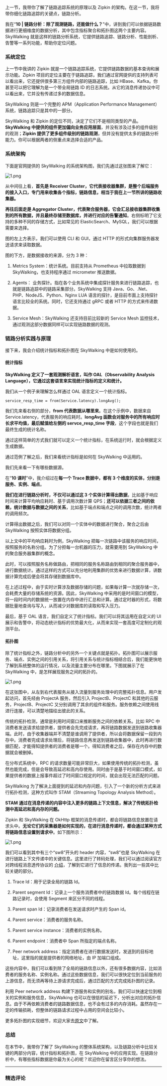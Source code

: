 <p data-nodeid="435632" class="">上一节，我带你了解了链路追踪系统的原理以及 Zipkin 的架构。在这一节，我将带你细化链路追踪的关键点，链路分析。</p>
<p data-nodeid="435633">我在“<strong data-nodeid="435708">10 | 链路分析：除了观测链路，还能做什么？</strong>”中，讲到我们可以依据链路数据进行更细维度的数据分析，其中包含指标聚合和拓扑图这两个主要内容。SkyWalking 就是这样的链路分析系统，它提供链路追踪、链路分析、性能剖析、告警等一系列功能，帮助你定位问题。</p>
<h3 data-nodeid="435634">系统定位</h3>
<p data-nodeid="435635">上一节中我讲的 Zipkin 就是一个链路追踪系统，它提供链路数据的基本查询和展示功能。Zipkin 项目的定位主要在于链路追踪，我们通过官网提供的支持列表可以看出来，它还提供很多第三方组件内部的链路追踪，比如 HBase、Kafka。你甚至可以把它理解为是一个带全局链路 ID 的日志系统。从它的消息传递协议中可以看出来，它并没有传递过多的数据信息。</p>
<p data-nodeid="435636">SkyWalking 则是一个完整的 APM（Application Performance Management）系统，链路追踪只是其中的一部分。</p>
<p data-nodeid="435637">SkyWalking 和 Zipkin 的定位不同，决定了它们不是相同类型的产品。<strong data-nodeid="435721">SkyWalking 中提供的组件更加偏向业务应用层面</strong>，并没有涉及过多的组件级别的观测；<strong data-nodeid="435722">Zipkin 提供了更多组件级别的链路观测</strong>，但并没有提供太多的链路分析能力。你可以根据两者的侧重点来选择合适的产品。</p>
<h3 data-nodeid="435638">系统架构</h3>
<p data-nodeid="435639">下面是官网提供的 SkyWalking 的系统架构图，我们先通过这张图来了解它：</p>
<p data-nodeid="435640"><img src="https://s0.lgstatic.com/i/image/M00/59/57/CgqCHl9xYUSAMdjMAAM5S7oWJck457.png" alt="1.png" data-nodeid="435727"></p>
<p data-nodeid="435641">从中间往上看，<strong data-nodeid="435732">首先是 Receiver Cluster，它代表接收器集群，是整个后端服务的接入入口，专门用来收集各个指标，链路信息，相当于我在上一节所讲的链路收集器。</strong></p>
<p data-nodeid="435642"><strong data-nodeid="435737">再往后面走是 Aggregator Cluster，代表聚合服务器，它会汇总接收器集群收集到的所有数据，并且最终存储至数据库，并进行对应的告警通知</strong>。右侧标明了它支持的多种不同的存储方式，比如常见的 ElasticSearch、MySQL，我们可以根据需要来选择。</p>
<p data-nodeid="435643">图的左上方表示，我们可以使用 CLI 和 GUI，通过 HTTP 的形式向集群服务器发送请求来读取数据。</p>
<p data-nodeid="435644">图的下方，是数据接收的来源，分为 3 种：</p>
<ol data-nodeid="435645">
<li data-nodeid="435646">
<p data-nodeid="435647">Metrics System：统计系统。目前支持从 Prometheus 中拉取数据到 SkyWalking，也支持程序通过 micrometer 推送数据。</p>
</li>
<li data-nodeid="435648">
<p data-nodeid="435649">Agents： 业务探针。指在各个业务系统中集成探针服务来进行链路追踪，也就是链路追踪中的链路采集部分。SkyWalking 支持 Java、Go、.Net、PHP、NodeJS、Python、Nginx LUA 语言的探针，是目前市面上支持探针语言比较全的系统。同时，它还支持通过 gRPC 或者 HTTP 的方式来传递数据。</p>
</li>
<li data-nodeid="435650">
<p data-nodeid="435651">Service Mesh：SkyWalking 还支持目前比较新的 Service Mesh 监控技术，通过观测这部分数据同样可以实现链路数据的观测。</p>
</li>
</ol>
<h3 data-nodeid="435652">链路分析实践与原理</h3>
<p data-nodeid="435653">接下来，我会介绍统计指标和拓扑图在 SkyWalking 中是如何使用的。</p>
<h4 data-nodeid="435654">统计指标</h4>
<p data-nodeid="435655"><strong data-nodeid="435749">SkyWalking 定义了一套观测解析语言，叫作 OAL（Observability Analysis Language），它通过这套语言来实现统计指标的定义和统计。</strong></p>
<p data-nodeid="435656">我们从一个例子来理解怎么样通过 OAL 语言定义一个统计指标。</p>
<pre class="lang-java" data-nodeid="435657"><code data-language="java">service_resp_time = from(Service.latency).longAvg();
</code></pre>
<p data-nodeid="435658">我们先来看右侧的部分，<strong data-nodeid="435764">from 代表数据从哪里来</strong>。在这个示例中，数据来自 Service.latency，代表服务的响应耗时。<strong data-nodeid="435765">longAvg 函数会对服务中的所有响应时长求平均值，最后赋值给左侧的 servce_resp_time 字段</strong>，这个字段也就是我们最终生成的统计名称。</p>
<p data-nodeid="435659">通过这样简单的方式我们就可以定义一个统计指标，在系统运行时，就会根据定义生成数据。</p>
<p data-nodeid="435660">通过范例了解之后，我们来看统计指标是如何在 SkyWalking 中运用的。</p>
<p data-nodeid="435661">我们先来看一下有哪些数据源。</p>
<p data-nodeid="435662">在“<strong data-nodeid="435778">10 课时</strong>”中，我介绍过在<strong data-nodeid="435779">每一个 Trace 数据中，都有 3 个维度的实体，分别是服务、实例、端点</strong>。</p>
<p data-nodeid="435663"><strong data-nodeid="435788">我们在进行链路分析时，不仅可以通过这 3 个实体计算得出数据</strong>，比如基于响应时间来计算平均响应耗时、基于调用次数计算 QPS；<strong data-nodeid="435789">还可以依据三者之间的依赖，统计数据与数据之间的关系</strong>，比如基于端点和端点之间的调用次数，统计两者的调用频次。</p>
<p data-nodeid="435664">计算得出数据之后，我们可以对同一个实体中的数据进行聚合，聚合之后由 SkyWalking 按照实体将数据分组。</p>
<p data-nodeid="435665">以上文中的平均响应耗时为例，SkyWalking 把每一次链路中该服务的响应时间，按照服务的名称分组。为了分担每一台机器的压力，就需要用到 SkyWalking 中的聚合服务器集群的概念。</p>
<p data-nodeid="435666">此时，可以按照服务名称做路由，把相同的服务名称路由到相同的聚合服务器中，进行数据统计。通过这样的方式可以充分地利用集群的优势来进行数据计算，讲数据计算完成后便会将其存储到数据库中。</p>
<p data-nodeid="435667">在上述过程中，由于实时计算涉及数据存储的问题，如果每计算一次就存储一次，会耗费大量的存储系统的资源。因此，SkyWalking 中采用的是时间窗口的模型，将一段时间内的数据统一放置在内存中进行汇总和计算。通过定时器的形式，将数据批量地查询与写入，从而减少对数据库的读取和写入压力。</p>
<p data-nodeid="435668">最后，基于 OAL 语言，我们自定义了统计指标。我们可以将其运用在自定义的 UI 展示和告警中，将动态统计指标的优势最大化，从而来实现一套高度可定制化的观测平台。</p>
<h4 data-nodeid="435669">拓扑图</h4>
<p data-nodeid="435670">除了统计指标之外，链路分析中的另外一个关键点就是拓扑。拓扑图可以展示服务、端点、实例之间的引用关系，将引用关系与统计指标相结合后，我们能更快地了解到系统整体的运行情况，以及流量主要分布在哪里。下图就展示了在 SkyWalking 中，是怎样展现服务之间的拓扑的。</p>
<p data-nodeid="435671"><img src="https://s0.lgstatic.com/i/image/M00/59/4C/Ciqc1F9xYeSAGKOBAAC5r84ETek340.png" alt="1.png" data-nodeid="435799"></p>
<p data-nodeid="435672">在这张图中，从左到右代表服务从接入流量到服务处理中的完整拓扑信息。用户发起访问，首先经由 ProjectA 服务，然后引入 ProjectB、ProjectC 和其他的云服务，ProjectB、ProjectC 又分别调用了其余的组件和服务。服务依赖之间使用线进行连接，可以清楚地描绘出彼此的关系。</p>
<p data-nodeid="435673">传统的拓扑检测，通常是利用时间窗口来推断服务之间的依赖关系。比如 RPC 中消费者发送请求给提供者，提供者会先完成请求，再将链路数据发送到链路收集器端。此时，由于收集器端并不清楚是谁调用了提供者，所以会将数据保留一段到内存中。消费者完成请求处理后，将链路信息再发送到链路收集器中，此时再进行数据匹配，才能得知提供者的消费者是哪一个。得知消费者之后，保存在内存中的数据就会被删掉。</p>
<p data-nodeid="435674">在分布式系统中，RPC 的请求数量可能非常巨大，如果使用传统的拓扑检测，虽然也能完成，但是会导致高延迟和高内存使用。同时由于是基于时间窗口模式，如果提供者的数据上报事件超过了时间窗口规定的时间，就会出现无法匹配的问题。</p>
<p data-nodeid="435675">SkyWalking 为了解决上面提到的延迟和内存问题，引入了一个新的分析方式来进行拓扑检测，这种方式叫作 STAM（Streaming Topology Analysis Method）。</p>
<p data-nodeid="435676"><strong data-nodeid="435807">STAM 通过在消息传递的内容中注入更多的链路上下文信息，解决了传统拓扑检测中高延迟和高内存的问题。</strong></p>
<p data-nodeid="435677">Zipkin 和 SkyWalking 在 OkHttp 框架的消息传递时，都会将链路信息放置在请求头中。<strong data-nodeid="435813">无论它们的采集器是如何实现的，在进行消息传递时，都会通过某种方式将链路信息设置到请求中</strong>。如下图所示：</p>
<p data-nodeid="435678"><img src="https://s0.lgstatic.com/i/image/M00/59/4D/Ciqc1F9xYgmAfvCDAAEDn5gIMBo308.png" alt="1.png" data-nodeid="435816"></p>
<p data-nodeid="435679">我们可以看到其中有三个“sw8”开头的 header 内容，“sw8”也是 SkyWalking 在进行链路上下文传递中的关键信息。这里进行了转码处理，我们可以通过阅读官方对跨线程消息透传协议的 <a href="https://github.com/apache/skywalking/blob/6fe2041b470113e626cb3f41e3789261d31f2548/docs/en/protocols/Skywalking-Cross-Process-Propagation-Headers-Protocol-v3.md" data-nodeid="435820">介绍</a>，了解到它进行了信息的传递。我列出一些其中比较关键的部分。</p>
<ol data-nodeid="435680">
<li data-nodeid="435681">
<p data-nodeid="435682">Trace Id：用于记录全局的链路 Id。</p>
</li>
<li data-nodeid="435683">
<p data-nodeid="435684">Parent segment Id：记录上一个服务消费者中的链路数据 Id。每个线程在链路记录时，会使用 Segment 来区分不同的线程。</p>
</li>
<li data-nodeid="435685">
<p data-nodeid="435686">Parent span Id：记录消费者在发送请求时产生的 Span id。</p>
</li>
<li data-nodeid="435687">
<p data-nodeid="435688">Parent service：消费者的服务名称。</p>
</li>
<li data-nodeid="435689">
<p data-nodeid="435690">Parent service instance：消费者的实例名称。</p>
</li>
<li data-nodeid="435691">
<p data-nodeid="435692">Parent endpoint：消费者中 Span 所指定的端点名称。</p>
</li>
<li data-nodeid="435693">
<p data-nodeid="435694">Peer network address：指定消费者在进行数据发送时，发送到的目标地址，这里指的就是提供者的网络地址，由 IP 加端口组成。</p>
</li>
</ol>
<p data-nodeid="435695">这些内容中，我们可以看到除了全局的链路信息以外，还有很多数据内容，比如消费者的服务名称、实例名称。通过这些数据信息，我们可以很快定位到当前服务的上游信息，而无须再等待上游请求完成后，通过匹配的方式完成拓扑图的记录。</p>
<p data-nodeid="435696">利用 Peer network address 构建下游服务和实例的别名，我们可以快速定位到相关的实例和服务信息，SkyWalking 也可以在很低的延迟下，分析出对应的拓扑信息。由于不再依赖消费者的链路数据信息，也不会有过多的内存消耗。虽然存在一定的传输损耗，但整体的链路请求过程中占用的空间会比较小。</p>
<p data-nodeid="435697">更多拓扑图的实现细节，欢迎大家去<a href="https://wu-sheng.github.io/STAM/README-cn" data-nodeid="435834">原文</a>中了解。</p>
<h3 data-nodeid="435838" class="">总结</h3>

<p data-nodeid="435699" class="">在本节中，我带你了解了 SkyWalking 的整体系统架构，以及链路分析中比较关键的两部分内容，统计指标和拓扑图，在 SkyWalking 中的应用实现。在链路分析中，有哪些指标数据是你最为关心的呢？欢迎你在留言区分享你的想法。</p>

---

### 精选评论



